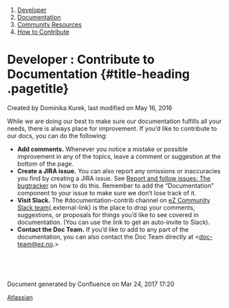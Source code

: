 1.  <span>[Developer](index.html)</span>
2.  <span>[Documentation](Documentation_31429504.html)</span>
3.  <span>[Community
    Resources](Community-Resources_31429530.html)</span>
4.  <span>[How to Contribute](How-to-Contribute_31429587.html)</span>

<span id="title-text"> Developer : Contribute to Documentation </span> {#title-heading .pagetitle}
======================================================================

Created by <span class="author"> Dominika Kurek</span>, last modified on
May 16, 2016

While we are doing our best to make sure our documentation fulfills all
your needs, there is always place for improvement. If you’d like to
contribute to our docs, you can do the following:

-   **Add comments.** Whenever you notice a mistake or possible
    improvement in any of the topics, leave a comment or suggestion at
    the bottom of the page.
-   **Create a JIRA issue.** You can also report any omissions or
    inaccuracies you find by creating a JIRA issue. See [Report and
    follow issues: The bugtracker](31429592.html) on how to do this.
    Remember to add the “Documentation” component to your issue to make
    sure we don’t lose track of it.
-   **Visit Slack.** The \#documentation-contrib channel on [eZ
    Community Slack
    team](http://ez-community-on-slack.herokuapp.com){.external-link} is
    the place to drop your comments, suggestions, or proposals for
    things you’d like to see covered in documentation. (You can use the
    link to get an auto-invite to Slack).
-   **Contact the Doc Team.** If you’d like to add to any part of the
    documentation, you can also contact the Doc Team directly at
    <doc-team@ez.no.>

 

 

Document generated by Confluence on Mar 24, 2017 17:20

[Atlassian](http://www.atlassian.com/)


